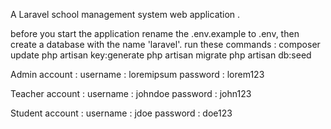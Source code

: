 A Laravel school management system web application .

before you start the application rename the .env.example to .env, then create a database with the name 'laravel'.
run these commands :
composer update
php artisan key:generate
php artisan migrate
php artisan db:seed

Admin account :
username : loremipsum
password : lorem123

Teacher account :
username : johndoe
password : john123

Student account :
username : jdoe
password : doe123

